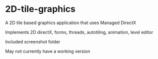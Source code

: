 # 2D-tile-graphics
A 2D tile based graphics application that uses Managed DirectX

Implements 2D directX, forms, threads, autotiling, animation, level editor

Included screenshot folder

May not currently have a working version
